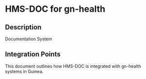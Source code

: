 # HMS-DOC for gn-health

## Description

Documentation System

## Integration Points

This document outlines how HMS-DOC is integrated with gn-health systems in Guinea.
